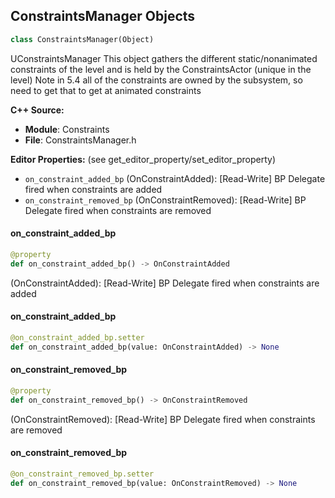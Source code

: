 ## ConstraintsManager Objects

```python
class ConstraintsManager(Object)
```

UConstraintsManager
This object gathers the different static/nonanimated constraints of the level and is held by the ConstraintsActor (unique in the level)
Note in 5.4 all of the constraints are owned by the subsystem, so need to get that to get at animated constraints

**C++ Source:**

- **Module**: Constraints
- **File**: ConstraintsManager.h

**Editor Properties:** (see get_editor_property/set_editor_property)

- ``on_constraint_added_bp`` (OnConstraintAdded):  [Read-Write] BP Delegate fired when constraints are added
- ``on_constraint_removed_bp`` (OnConstraintRemoved):  [Read-Write] BP Delegate fired when constraints are removed

<a id="unreal.ConstraintsManager.on_constraint_added_bp"></a>

#### on_constraint_added_bp

```python
@property
def on_constraint_added_bp() -> OnConstraintAdded
```

(OnConstraintAdded):  [Read-Write] BP Delegate fired when constraints are added

<a id="unreal.ConstraintsManager.on_constraint_added_bp"></a>

#### on_constraint_added_bp

```python
@on_constraint_added_bp.setter
def on_constraint_added_bp(value: OnConstraintAdded) -> None
```

<a id="unreal.ConstraintsManager.on_constraint_removed_bp"></a>

#### on_constraint_removed_bp

```python
@property
def on_constraint_removed_bp() -> OnConstraintRemoved
```

(OnConstraintRemoved):  [Read-Write] BP Delegate fired when constraints are removed

<a id="unreal.ConstraintsManager.on_constraint_removed_bp"></a>

#### on_constraint_removed_bp

```python
@on_constraint_removed_bp.setter
def on_constraint_removed_bp(value: OnConstraintRemoved) -> None
```

<a id="unreal.ConstraintsScriptingLibrary"></a>